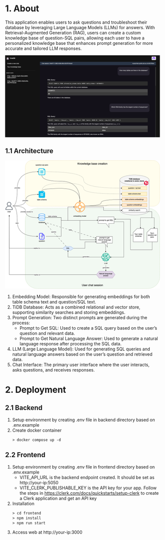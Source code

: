 # 1. About

This application enables users to ask questions and troubleshoot their database by leveraging Large Language Models (LLMs) for answers. With Retrieval-Augmented Generation (RAG), users can create a custom knowledge base of question-SQL pairs, allowing each user to have a personalized knowledge base that enhances prompt generation for more accurate and tailored LLM responses.

![Chat page](asset/chat-page.png)

## 1.1 Architecture

![Architecture](asset/chat-db.png)

1. Embedding Model:
   Responsible for generating embeddings for both table schema text and question/SQL text.
2. TiDB Database:
   Acts as a combined relational and vector store, supporting similarity searches and storing embeddings.
3. Prompt Generation:
   Two distinct prompts are generated during the process:
   - Prompt to Get SQL: Used to create a SQL query based on the user’s question and relevant data.
   - Prompt to Get Natural Language Answer: Used to generate a natural language response after processing the SQL data.
4. LLM (Large Language Model):
   Used for generating SQL queries and natural language answers based on the user’s question and retrieved data.
5. Chat Interface:
   The primary user interface where the user interacts, asks questions, and receives responses.

# 2. Deployment

## 2.1 Backend

1. Setup environment by creating .env file in backend directory based on .env.example
2. Create docker container
   ```
   > docker compose up -d
   ```

## 2.2 Frontend

1. Setup environment by creating .env file in frontend directory based on .env.example
   - VITE_API_URL is the backend endpoint created. It should be set as http://your-ip:5050
   - VITE_CLERK_PUBLISHABLE_KEY is the API key for your app. Follow the steps in https://clerk.com/docs/quickstarts/setup-clerk to create a Clerk application and get an API key
2. Installation
   ```
   > cd frontend
   > npm install
   > npm run start
   ```
3. Access web at http://your-ip:3000
